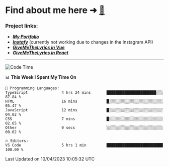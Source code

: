 # Find about me here ➜ [🧑](https://pauabella.dev)

### Project links:
- ***[My Portfolio](https://pauabella.dev)***
- ***[Instafy](https://instafy.me)*** (currently not working due to changes in the Instagram API)
- ***[GiveMeTheLyrics in Vue](https://lyrics.pauabella.dev)***
- ***[GiveMeTheLyrics in React](https://pauabella.dev/GiveMeTheLyrics)***

---
<!--START_SECTION:waka-->
![Code Time](http://img.shields.io/badge/Code%20Time-2%2C059%20hrs%2047%20mins-blue)

📊 **This Week I Spent My Time On** 

```text
💬 Programming Languages: 
TypeScript               4 hrs 24 mins       ██████████████████████░░░   87.84 % 
HTML                     16 mins             █░░░░░░░░░░░░░░░░░░░░░░░░   05.47 % 
JavaScript               12 mins             █░░░░░░░░░░░░░░░░░░░░░░░░   04.02 % 
CSS                      7 mins              █░░░░░░░░░░░░░░░░░░░░░░░░   02.65 % 
Other                    0 secs              ░░░░░░░░░░░░░░░░░░░░░░░░░   00.02 % 

🔥 Editors: 
VS Code                  5 hrs 1 min         █████████████████████████   100.00 % 
```


 Last Updated on 10/04/2023 10:05:32 UTC
<!--END_SECTION:waka-->
